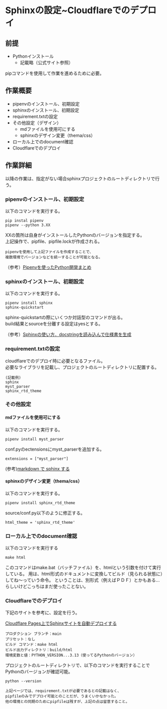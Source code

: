 # Sphinxの設定~Cloudflareでのデプロイ

## 前提

- Pythonインストール
  - 記載略（公式サイト参照）

pipコマンドを使用して作業を進めるために必要。

## 作業概要

- pipenvのインストール、初期設定
- sphinxのインストール、初期設定
- requirement.txtの設定
- その他設定（デザイン）
  - mdファイルを使用可にする
  - sphinxのデザイン変更（thema/css）
- ローカル上でのdocument確認
- Cloudflareでのデプロイ

## 作業詳細

以降の作業は、指定がない場合sphinxプロジェクトのルートディレクトリで行う。

### pipenvのインストール、初期設定

以下のコマンドを実行する。

```
pip instal pipenv
pipenv --python 3.XX
```

XXの箇所は自身がインストールしたPythonのバージョンを指定する。  
上記操作で、pipfile、pipfile.lockが作成される。


```{note}
pipenvを使用して上記ファイルを作成することで、  
複数環境でバージョンなどを統一することが可能となる。
```

（参考）[Pipenvを使ったPython開発まとめ](https://qiita.com/y-tsutsu/items/54c10e0b2c6b565c887a)


### sphinxのインストール、初期設定

以下のコマンドを実行する。

```
pipenv install sphinx
sphinx-quickstart
```

sphinx-quickstartの際にいくつか対話型のコマンドが出る。  
build結果とsourceを分離する設定はyesとする。

（参考）[Sphinxの使い方．docstringを読み込んで仕様書を生成](https://qiita.com/futakuchi0117/items/4d3997c1ca1323259844)

### requirement.txtの設定

cloudflareでのデプロイ時に必要となるファイル。  
必要なライブラリを記載し、プロジェクトのルートディレクトリに配置する。

```
(記載例)
sphinx
myst_parser
sphinx_rtd_theme
```

### その他設定

#### mdファイルを使用可にする

以下のコマンドを実行する。

```
pipenv install myst_parser
```

conf.pyのectensionsにmyst_parserを追加する。

```
extensions = ["myst_parser"]
```

(参考)[markdown で sphinx する](https://qiita.com/ousttrue/items/82650a13a3d488806984)


#### sphinxのデザイン変更（thema/css）

以下のコマンドを実行する。

```
pipenv install sphinx_rtd_theme
```

source/conf.py以下のように修正する。

```
html_theme = 'sphinx_rtd_theme'
```

### ローカル上でのdocument確認

以下のコマンドを実行する

```
make html
```

このコマンドはmake.bat（バッチファイル）を、htmlという引数を付けて実行している。
用は、html形式のドキュメントに変換してビルド（見られる状態に）してね～っていう命令。
ということは、別形式（例えばＰＤＦ）とかもある...らしいけどこっちはまだ使ったことない。

### Cloudflareでのデプロイ

下記のサイトを参考に、設定を行う。

[Cloudflare Pages上でSphinxサイトを自動デプロイする](https://helve-blog.com/posts/python/sphinx-cloudflare-page-deploy/)

    プロダクション ブランチ：main
    プリセット：なし
    ビルド コマンド：make html
    ビルド出力ディレクトリ：build/html
    環境変数と値：PYTHON_VERSION...3.13（使ってるPythonのバージョン）

プロジェクトのルートディレクトリで、以下のコマンドを実行することでPythonのバージョンが確認可能。

```
python --version
```

```{attention}
上記ページでは、requirement.txtが必要であるとの記載はなく、  
pipfileのみでデプロイ可能とのことだが、うまくいかなかった。  
他の環境との同期のためにpipfileは残すが、上記の点は留意すること。
```
